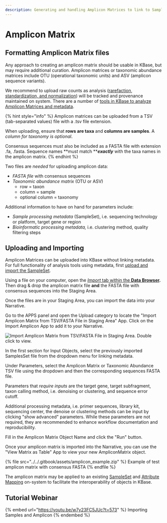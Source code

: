 ```yaml
---
description: Generating and handling Amplicon Matrices to link to Samples
---
```


# Amplicon Matrix

## Formatting Amplicon Matrix files

Any approach to creating an amplicon matrix should be usable in KBase, but may require additional curation. Amplicon matrices or taxonomic abundance matrices include OTU (operational taxonomic units) and ASV (amplicon sequence variants).&#x20;

We recommend to upload raw counts as analysis ([rarefaction, standardization, and normalization](../../apps/analysis/matrix.md)) will be tracked and provenance maintained on system. There are a number of [tools in KBase to analyze Amplicon Matrices and metadata](../../apps/analysis/matrix.md).&#x20;

{% hint style="info" %}
Amplicon matrices can be uploaded from a TSV (tab-separated values) file with a .tsv file extension.

When uploading, ensure that **rows are taxa** and **columns are samples**. A _column for taxonomy is optional_.

Consensus sequences must also be included as a FASTA file with extension .fa, .fasta. Sequence names **must match **_**exactly**_ with the taxa names in the amplicon matrix.&#x20;
{% endhint %}

Two files are _needed_ for uploading amplicon data:

* _FASTA file_ with consensus sequences
* _Taxonomic abundance matrix_ (OTU or ASV)&#x20;
  * row = taxon
  * column = sample
  * optional column = taxonomy

Additional information to have on hand for parameters include:

* _Sample processing metadata_ (SampleSet), i.e. sequencing technology or platform, target gene or region
* _Bioinformatic processing metadata,_ i.e. clustering method, quality filtering steps

## Uploading and Importing

Amplicon Matrices can be uploaded into KBase without linking metadata. For full functionality of analysis tools using metadata, first [upload and import the SampleSet](sampleset.md).&#x20;

Using a file on your computer, open the [_Import_ tab within the **Data Browser**](../../getting-started/narrative/add-data.md)**.** Then drag & drop the amplicon matrix file **and** the FASTA file with consensus sequences into the Staging Area.

Once the files are in your Staging Area, you can import the data into your Narrative.

Go to the APPS panel and open the Upload category to locate the "Import Amplicon Matrix from TSV/FASTA File in Staging Area" App. Click on the Import Amplicon App to add it to your Narrative.&#x20;

![Import Amplicon Matrix from TSV/FASTA File in Staging Area. Double click to view. ](../../.gitbook/assets/AmpliconMatrix\_import.png)

In the first section for Input Objects, select the previously imported SamplesSet file from the dropdown menu for linking metadata.&#x20;

Under Parameters, select the Amplicon Matrix or Taxonomic Abundance TSV file using the dropdown and then the corresponding sequences FASTA file.&#x20;

Parameters that _require_ _inputs_ are the target gene, target subfragment, taxon calling method, i.e. denoising or clustering, and sequence error cutoff.&#x20;

Additional processing metadata, i.e. primer sequences, library kit, sequencing center, the denoise or clustering methods can be input by clicking "show advanced" parameters. While these parameters are not required, they are recommended to enhance workflow documentation and reproducibility.&#x20;

Fill in the Amplicon Matrix Object Name and click the "Run" button.&#x20;

Once your amplicon matrix is imported into the Narrative, you can use the "View Matrix as Table" App to view your new AmpliconMatrix object. &#x20;

{% file src="../../.gitbook/assets/amplicon_example.zip" %}
Example of test amplicon matrix with consensus FASTA
{% endfile %}

The amplicon matrix may be applied to an existing [SampleSet](sampleset.md) and [Attribute Mapping](https://narrative.kbase.us/#catalog/apps/kb\_uploadmethods/import\_attribute\_mapping\_from\_staging/beta) on-system to facilitate the interoperability of objects in KBase.&#x20;

## Tutorial Webinar

{% embed url="https://youtu.be/w7y23FC5JUc?t=573" %}
Importing Samples and Amplicon
{% endembed %}
